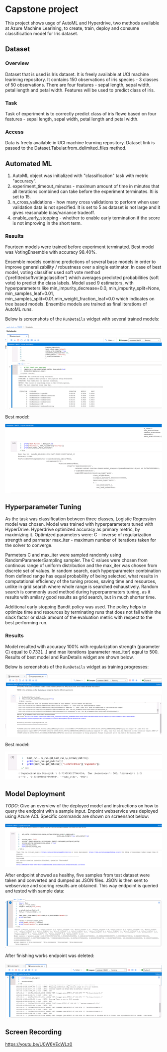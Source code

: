 
# Capstone project

This project shows usge of AutoML and Hyperdrive, two methods available at Azure Machine Learining, to create, train, deploy and consume classification model for Iris dataset. 

## Dataset

### Overview
Dataset that is used is Iris dataset. It is freely available at UCI machine learining repository. It contains 150 observations of iris species - 3 classes of 50 observations. There are four features - sepal length, sepal width, petal length and petal width. Features will be used to predict class of iris.

### Task
Task of experiment is to correctly predict class of iris flowe based on four features - sepal length, sepal width, petal length and petal width.

### Access
Data is freely available in UCI machine learning repository. Dataset link is passed to the Dataset.Tabular.from_delimited_files method.

## Automated ML
1. AutoML object was initialized with "classification" task with metric "accuracy". 
2. experiment_timeout_minutes - maximum amount of time in minutes that all iterations combined can take before the experiment terminates. Iti is set to 15.
3. n_cross_validations - how many cross validations to perform when user validation data is not specified. It is set to 5 as dataset is not large and it gives reasonable bias/variance tradeoff.
4. enable_early_stopping - whether to enable early termination if the score is not improving in the short term.
### Results
Fourteen models were trained before experiment terminated. Best model was VotingEnsemble with accuracy 98.40%.

Ensemble models combine predictions of several base models in order to improve generalizability / robustness over a single estimator. In case of best model, voting classifier used soft vote method ('prefittedsoftvotingclassifier') which averages predicted probabilities (soft vote) to predict the class labels. Model used 9 estimators, with hyperparameters like min_impurity_decrease=0.0, min_impurity_split=None, min_samples_leaf=0.01, min_samples_split=0.01,min_weight_fraction_leaf=0.0 which indicates on tree based models. Ensemble models are trained as final iterations of AutoML runs.

Below is screenshots of the `RunDetails` widget with several trained models:

<img src="pics/rundet_automl.png">

Best model:

<img src="pics/best_automl.PNG">


## Hyperparameter Tuning
As the task was classification between three classes, Logistic Regression model was chosen. Model was trained with hyperparameters tuned with HyperDrive. Hyperdrive optimized accuracy as primary metric, by maximizing it. Optimized parameters were: C - inverse of regularization strength and parmater max_iter - maximum number of iterations taken for the solver to converge.

Parmeters C and max_iter were sampled randomly using RandomParameterSampling sampler. The C values were chosen from continous range of uniform distribution and the max_iter was chosen from discrete set of values. In random search, each hyperparameter combination from defined range has equal probability of being selected, what results in computational efficiency of the tuning proces, saving time and resources, unlike in grid search where whole range is searched exhaustively. Random search is commonly used method during hyperparematers tuning, as it results with smilary good results as grid search, but in much shorter time.

Additional early stopping Bandit policy was used. The policy helps to optimize time and resources by terminating runs that does not fall within the slack factor or slack amount of the evaluation metric with respect to the best performing run.

### Results
Model resulted with accuracy 100% with regularization strength (parameter C) equal to 0.733(...) and max iterations (parameter max_iter) eqaul to 500. Results of best model and RunDetails widget are shown below.

Below is screenshots of the `RunDetails` widget as training progresses:

<img src="pics/rundet_hd.png">

Best model:

<img src="pics/best_hd.PNG">

## Model Deployment
*TODO*: Give an overview of the deployed model and instructions on how to query the endpoint with a sample input.
Enpoint webservice was deployed using Azure ACI. Specific commands are shown on screenshot below:

<img src="pics/deploy_code_healthy.PNG">

After endpoint showed as healthy, five samples from test dataset were taken and converted and dumped as JSON files. JSON is then sent to webservice and scoring results are obtained. This way endpoint is queried and tested with sample data:

<img src="pics/test_endpoint.PNG">

After finishing works endpoint was deleted:

<img src="pics/delete.PNG">

## Screen Recording
https://youtu.be/U0W6VEcWLz0


